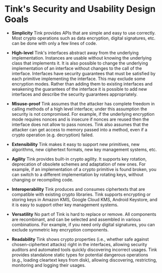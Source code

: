 # Tink's Security and Usability Design Goals

*   **Simplicity** Tink provides APIs that are simple and easy to use correctly.
    Most crypto operations such as data encryption, digital signatures, etc. can
    be done with only a few lines of code.

*   **High-level** Tink's interfaces abstract away from the underlying
    implementation. Instances are usable without knowing the underlying class
    that implements it. It is also possible to change the underlying
    implementation of an interface without changes to the call of the interface.
    Interfaces have security guarantees that must be satisfied by each primitive
    implementing the interface. This may exclude some encryption modes. Rather
    than adding them to existing interfaces and weakening the guarantees of the
    interface it is possible to add new interfaces and describe the security
    guarantees appropriately.

*   **Misuse-proof** Tink assumes that the attacker has complete freedom in
    calling methods of a high level interface; under this assumption the
    security is not compromised. For example, if the underlying encryption mode
    requires nonces and is insecure if nonces are reused then the interface does
    not allow to pass nonces. Tink also assumes that the attacker can get access
    to memory passed into a method, even if a crypto operation (e.g. decryption)
    failed.

*   **Extensibility** Tink makes it easy to support new primitives, new
    algorithms, new ciphertext formats, new key management systems, etc.

*   **Agility** Tink provides built-in crypto agility. It supports key rotation,
    deprecation of obsolete schemes and adaptation of new ones. For example, if
    an implementation of a crypto primitive is found broken, you can switch to a
    different implementation by rotating keys, without changing or recompiling
    code.

*   **Interoperability** Tink produces and consumes ciphertexts that are
    compatible with existing crypto libraries. Tink supports encrypting or
    storing keys in Amazon KMS, Google Cloud KMS, Android Keystore, and it is
    easy to support other key management systems.

*   **Versatility** No part of Tink is hard to replace or remove. All components
    are recombinant, and can be selected and assembled in various combinations.
    For example, if you need only digital signatures, you can exclude symmetric
    key encryption components.

*   **Readability** Tink shows crypto properties (i.e., whether safe against
    chosen-ciphertext attacks) right in the interfaces, allowing security
    auditors and automated tools quickly discovering incorrect usages. Tink
    provides standalone static types for potential dangerous operations (e.g.,
    loading cleartext keys from disk), allowing discovering, restricting,
    monitoring and logging their usages.
